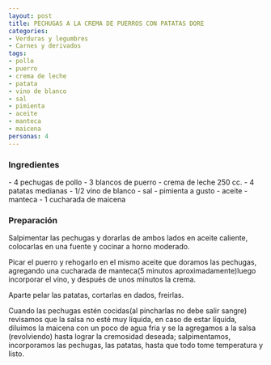 ```yaml
---
layout: post
title: PECHUGAS A LA CREMA DE PUERROS CON PATATAS DORE
categories:
- Verduras y legumbres
- Carnes y derivados
tags:
- pollo
- puerro
- crema de leche
- patata
- vino de blanco
- sal
- pimienta
- aceite
- manteca
- maicena
personas: 4 
---
```

<h3>Ingredientes</h3>
- 4 pechugas de pollo
- 3 blancos de puerro
- crema de leche 250 cc.
- 4 patatas medianas
- 1/2 vino de blanco
- sal
- pimienta a gusto
- aceite
- manteca
- 1 cucharada de maicena

<h3>Preparación</h3>
Salpimentar las pechugas y dorarlas de ambos lados en aceite caliente, colocarlas en una fuente y cocinar a horno moderado.

Picar el puerro y rehogarlo en el mismo aceite que doramos las pechugas, agregando una cucharada de manteca(5 minutos aproximadamente)luego incorporar el vino, y después de unos minutos la crema.

Aparte pelar las patatas, cortarlas en dados, freirlas.

Cuando las pechugas estén cocidas(al pincharlas no debe salir sangre) revisamos que la salsa no esté muy líquida, en caso de estar líquida, diluimos la maicena con un poco de agua fria y se la agregamos a la salsa (revolviendo) hasta lograr la cremosidad deseada; salpimentamos, incorporamos las pechugas, las patatas, hasta que todo tome temperatura y listo.